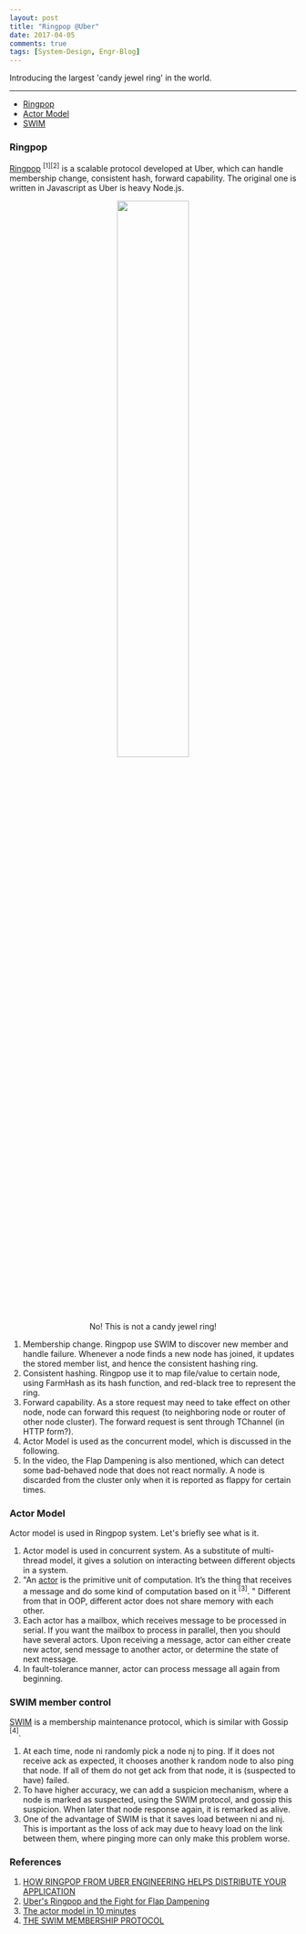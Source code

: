 ```yaml
---
layout: post
title: "Ringpop @Uber"
date: 2017-04-05
comments: true
tags: [System-Design, Engr-Blog]
---
```


<div class="post-teaser"> Introducing the largest 'candy jewel ring' in the world. </div>
<!-- more -->

<hr/>

* [Ringpop](#rp)
* [Actor Model](#am)
* [SWIM](#sw)

<div id="rp">
</div>

### Ringpop
<a href="https://eng.uber.com/intro-to-ringpop/">Ringpop</a> <sup>[1][2]</sup> is a scalable protocol developed at Uber, which can handle membership change, consistent hash, forward capability. The original one is written in Javascript as Uber is heavy Node.js.

<div style="text-align: center">
<img style="width: 50%" src ="{{site.url}}/images/2017-04/Ringpop-Forwarding-Request-Step-1.png" />
<p class='imageNotation'>No! This is not a candy jewel ring!</p>
</div>

1. Membership change. Ringpop use SWIM to discover new member and handle failure. Whenever a node finds a new node has joined, it updates the stored member list, and hence the consistent hashing ring.
2. Consistent hashing. Ringpop use it to map file/value to certain node, using FarmHash as its hash function, and red-black tree to represent the ring.
3. Forward capability. As a store request may need to take effect on other node, node can forward this request (to neighboring node or router of other node cluster). The forward request is sent through TChannel (in HTTP form?).
4. Actor Model is used as the concurrent model, which is discussed in the following.
5. In the video, the Flap Dampening is also mentioned, which can detect some bad-behaved node that does not react normally. A node is discarded from the cluster only when it is reported as flappy for certain times.

<div id="am">
</div>

### Actor Model
Actor model is used in Ringpop system. Let's briefly see what is it.

1. Actor model is used in concurrent system. As a substitute of multi-thread model, it gives a solution on interacting between different objects in a system.
2. "An <a href="http://www.brianstorti.com/the-actor-model/">actor</a> is the primitive unit of computation. It’s the thing that receives a message and do some kind of computation based on it <sup>[3]</sup>. " Different from that in OOP, different actor does not share memory with each other.
3. Each actor has a mailbox, which receives message to be processed in serial. If you want the mailbox to process in parallel, then you should have several actors. Upon receiving a message, actor can either create new actor, send message to another actor, or determine the state of next message.
4. In fault-tolerance manner, actor can process message all again from beginning.

<div id="sw">
</div>

### SWIM member control
<a href="https://prakhar.me/articles/swim/">SWIM</a> is a membership maintenance protocol, which is similar with Gossip <sup>[4]</sup>.

1. At each time, node ni randomly pick a node nj to ping. If it does not receive ack as expected, it chooses another k random node to also ping that node. If all of them do not get ack from that node, it is (suspected to have) failed.
2. To have higher accuracy, we can add a suspicion mechanism, where a node is marked as suspected, using the SWIM protocol, and gossip this suspicion. When later that node response again, it is remarked as alive.
3. One of the advantage of SWIM is that it saves load between ni and nj. This is important as the loss of ack may due to heavy load on the link between them, where pinging more can only make this problem worse.

### References
1. [HOW RINGPOP FROM UBER ENGINEERING HELPS DISTRIBUTE YOUR APPLICATION](https://eng.uber.com/intro-to-ringpop/)
2. [Uber's Ringpop and the Fight for Flap Dampening](https://www.youtube.com/watch?v=OQyqJWQHp3g/)
3. [The actor model in 10 minutes](http://www.brianstorti.com/the-actor-model/)
4. [THE SWIM MEMBERSHIP PROTOCOL](https://prakhar.me/articles/swim/)